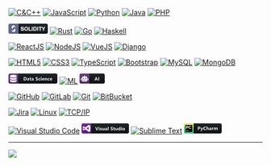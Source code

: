 [![C&C++](https://img.shields.io/badge/-C%20&%20C++-659ad2?style=flat&logo=c%2B%2B&logoColor=ffffff&link=https://github.com/cedric-pk/)](https://github.com/cedric-pk/)
[![JavaScript](https://img.shields.io/badge/-JavaScript-black?style=flat&logo=javascript&link=https://github.com/cedric-pk/)](https://github.com/cedric-pk/)
[![Python](https://img.shields.io/badge/-Python-black?style=flat&logo=python&link=https://github.com/cedric-pk/)](https://github.com/cedric-pk/)
[![Java](https://img.shields.io/badge/Java-orange?style=flat&logo=java&logoColor=white&link=https://github.com/cedric-pk/)](https://github.com/cedric-pk/)
[![PHP](https://img.shields.io/badge/-PHP-777BB4?style=flat&logo=php&link=https://github.com/cedric-pk/)](https://github.com/cedric-pk/)

[![Solidity](https://github.com/cedric-pk/cedric-pk/blob/main/solidity.png)](https://github.com/cedric-pk/)
[![Rust](https://img.shields.io/badge/Rust-black?style=flat&logo=rust&logoColor=white&link=https://github.com/cedric-pk/)](https://github.com/cedric-pk/)
[![Go](https://img.shields.io/badge/-Go-00ADD8?style=flat&logo=go&logoColor=white&link=https://github.com/cedric-pk/)](https://github.com/cedric-pk/)
[![Haskell](https://img.shields.io/badge/-Haskell-5D4F85?style=flat&logo=haskell&logoColor=white&link=https://github.com/cedric-pk/)](https://github.com/cedric-pk/)

[![ReactJS](https://img.shields.io/badge/-ReactJS-61DAFB?style=flat&logo=react&logoColor=white&link=https://github.com/cedric-pk/)](https://github.com/cedric-pk/) 
[![NodeJS](https://img.shields.io/badge/-Node.js-181717?style=flat&logo=nodedotjs&logoColor=white&link=https://github.com/cedric-pk/)](https://github.com/cedric-pk/) 
[![VueJS](https://img.shields.io/badge/VueJS-41B883??style=flat&logo=vue.js&logoColor=white&link=https://github.com/cedric-pk/)](https://github.com/cedric-pk/) 
[![Django](https://img.shields.io/badge/-django-black?style=flat&logo=django)](https://github.com/cedric-pk/)

[![HTML5](https://img.shields.io/badge/-HTML5-E34F26?style=flat&logo=html5&logoColor=white&link=https://github.com/cedric-pk/)](https://github.com/cedric-pk/) 
[![CSS3](https://img.shields.io/badge/-CSS3-1572B6?style=flat&logo=css3&link=https://github.com/cedric-pk/)](https://github.com/cedric-pk/) 
[![TypeScript](https://img.shields.io/badge/TypeScript-black?style=flat&logo=typescript&link=https://github.com/cedric-pk/)](https://github.com/cedric-pk/)
[![Bootstrap](https://img.shields.io/badge/-Bootstrap-563D7C?style=flat&logo=bootstrap&link=https://github.com/cedric-pk/)](https://github.com/cedric-pk/)
[![MySQL](https://img.shields.io/badge/-MySQL-black?style=flat&logo=mysql&link=https://github.com/cedric-pk/)](https://github.com/cedric-pk/)
[![MongoDB](https://img.shields.io/badge/-MongoDB-DDE072?style=flat&logo=mongodb&link=https://github.com/cedric-pk/)](https://github.com/cedric-pk/)

[![DataScience](https://github.com/SvenCelin/SvenCelin/blob/master/Badges/datascience.png)](https://github.com/cedric-pk/)
[![ML](https://img.shields.io/badge/-Machine%20Learning-102230?style=flat)](https://github.com/cedric-pk/)
[![AI](https://github.com/SvenCelin/SvenCelin/blob/master/Badges/ai.png)](https://github.com/cedric-pk/)

[![GitHub](https://img.shields.io/badge/-GitHub-181717?style=flat&logo=github&link=https://github.com/cedric-pk/)](https://github.com/cedric-pk/)
[![GitLab](https://img.shields.io/badge/-GitLab-FCA121?style=flat&logo=gitlab&link=https://github.com/cedric-pk/)](https://github.com/cedric-pk/)
[![Git](https://img.shields.io/badge/-Git-black?style=flat&logo=git&link=https://github.com/cedric-pk/)](https://github.com/cedric-pk/) 
[![BitBucket](https://img.shields.io/badge/Bitbucket-330F63?style=flat&logo=bitbucket&link=https://github.com/cedric-pk/)](https://github.com/cedric-pk/)

[![Jira](https://img.shields.io/badge/-Jira-222222?style=flat&logo=jira-software&logoColor=white&logoColor=0052CC)](https://github.com/cedric-pk/)
[![Linux](https://img.shields.io/badge/-Linux-222222?style=flat&logo=linux&logoColor=FCC624)](https://github.com/cedric-pk/)
[![TCP/IP](https://img.shields.io/badge/-TCP/IP-222222?style=flat&logo=cisco&logoColor=white)](https://github.com/cedric-pk/)

[![Visual Studio Code](https://img.shields.io/badge/-VSCode-444444?style=flat&logo=visual-studio-code&logoColor=007ACC)](https://github.com/cedric-pk/)
[![Visual Studio](https://github.com/SvenCelin/SvenCelin/blob/master/Badges/visualstudio.png)](https://github.com/cedric-pk/)
[![Sublime Text](http://img.shields.io/badge/-Sublime%20Text-3C4858?style=flat&logo=sublime-text)](https://github.com/cedric-pk/)
[![PyCharm](https://github.com/SvenCelin/SvenCelin/blob/master/Badges/pycharm.png)](https://github.com/cedric-pk/)
<br />

--- 

<img align="left" src="https://github-readme-stats.vercel.app/api/top-langs/?username=cedric-pk&theme=white" /> 

<!---
cedric-pk/cedric-pk is a ✨ special ✨ repository because its `README.md` (this file) appears on your GitHub profile.
You can click the Preview link to take a look at your changes.
--->
